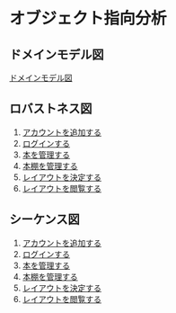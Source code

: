 # オブジェクト指向分析

## ドメインモデル図
[ドメインモデル図](https://github.com/shodakobe13/RIZAP/blob/domain-1/RakuLack/domain/img/domain.png)

## ロバストネス図

1. [アカウントを追加する]()
2. [ログインする]()
3. [本を管理する]()
4. [本棚を管理する](https://github.com/shodakobe13/RIZAP/blob/domain-1/RakuLack/domain/img/robustness_bookshelf.png)
5. [レイアウトを決定する](https://github.com/shodakobe13/RIZAP/blob/domain-1/RakuLack/domain/img/layout.png)
6. [レイアウトを閲覧する]()

## シーケンス図

1. [アカウントを追加する]()
2. [ログインする]()
3. [本を管理する]()
4. [本棚を管理する](https://github.com/shodakobe13/RIZAP/blob/domain-1/RakuLack/domain/img/sequence_bookshelf.png)
5. [レイアウトを決定する](https://github.com/shodakobe13/RIZAP/blob/domain-1/RakuLack/domain/img/sequence_layout.png)
6. [レイアウトを閲覧する]()


